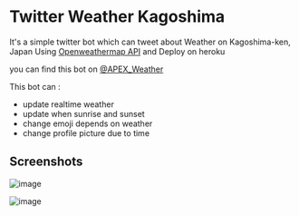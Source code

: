 # Twitter Weather Kagoshima

It's a simple twitter bot which can tweet about Weather on Kagoshima-ken, Japan Using [Openweathermap API](https://openweathermap.org/api) and Deploy on heroku

you can find this bot on [@APEX_Weather](https://twitter.com/APEX_Weather)

This bot can :

* update realtime weather
* update when sunrise and sunset
* change emoji depends on weather
* change profile picture due to time

## Screenshots

![image](https://www.img.in.th/images/8a133566b72bf54d57e1762116d892dc.png)

![image](https://www.img.in.th/images/036a77af2dcc03b72c6f0086572dc182.png)
